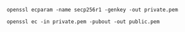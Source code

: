 
``` openssl ecparam -name secp256r1 -genkey -out private.pem```

``` openssl ec -in private.pem -pubout -out public.pem```
